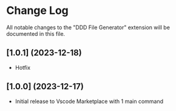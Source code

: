 # Change Log

All notable changes to the "DDD File Generator" extension will be documented in this file.

## [1.0.1] (2023-12-18)

- Hotfix

## [1.0.0] (2023-12-17)

- Initial release to Vscode Marketplace with 1 main command